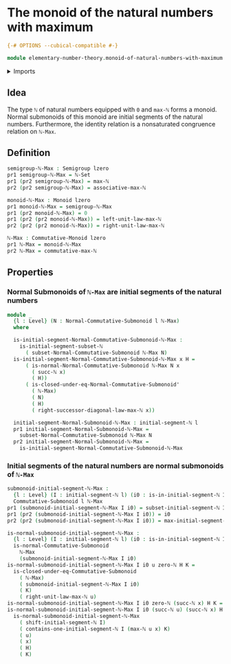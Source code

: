# The monoid of the natural numbers with maximum

```agda
{-# OPTIONS --cubical-compatible #-}

module elementary-number-theory.monoid-of-natural-numbers-with-maximum where
```

<details><summary>Imports</summary>

```agda
open import elementary-number-theory.equality-natural-numbers
open import elementary-number-theory.initial-segments-natural-numbers
open import elementary-number-theory.maximum-natural-numbers
open import elementary-number-theory.natural-numbers

open import foundation.dependent-pair-types
open import foundation.universe-levels

open import group-theory.commutative-monoids
open import group-theory.monoids
open import group-theory.normal-submonoids-commutative-monoids
open import group-theory.semigroups
open import group-theory.submonoids-commutative-monoids
```

</details>

## Idea

The type `ℕ` of natural numbers equipped with `0` and `max-ℕ` forms a monoid.
Normal submonoids of this monoid are initial segments of the natural numbers.
Furthermore, the identity relation is a nonsaturated congruence relation on
`ℕ-Max`.

## Definition

```agda
semigroup-ℕ-Max : Semigroup lzero
pr1 semigroup-ℕ-Max = ℕ-Set
pr1 (pr2 semigroup-ℕ-Max) = max-ℕ
pr2 (pr2 semigroup-ℕ-Max) = associative-max-ℕ

monoid-ℕ-Max : Monoid lzero
pr1 monoid-ℕ-Max = semigroup-ℕ-Max
pr1 (pr2 monoid-ℕ-Max) = 0
pr1 (pr2 (pr2 monoid-ℕ-Max)) = left-unit-law-max-ℕ
pr2 (pr2 (pr2 monoid-ℕ-Max)) = right-unit-law-max-ℕ

ℕ-Max : Commutative-Monoid lzero
pr1 ℕ-Max = monoid-ℕ-Max
pr2 ℕ-Max = commutative-max-ℕ
```

## Properties

### Normal Submonoids of `ℕ-Max` are initial segments of the natural numbers

```agda
module _
  {l : Level} (N : Normal-Commutative-Submonoid l ℕ-Max)
  where

  is-initial-segment-Normal-Commutative-Submonoid-ℕ-Max :
    is-initial-segment-subset-ℕ
      ( subset-Normal-Commutative-Submonoid ℕ-Max N)
  is-initial-segment-Normal-Commutative-Submonoid-ℕ-Max x H =
      ( is-normal-Normal-Commutative-Submonoid ℕ-Max N x
        ( succ-ℕ x)
        ( H))
      ( is-closed-under-eq-Normal-Commutative-Submonoid'
        ( ℕ-Max)
        ( N)
        ( H)
        ( right-successor-diagonal-law-max-ℕ x))

  initial-segment-Normal-Submonoid-ℕ-Max : initial-segment-ℕ l
  pr1 initial-segment-Normal-Submonoid-ℕ-Max =
    subset-Normal-Commutative-Submonoid ℕ-Max N
  pr2 initial-segment-Normal-Submonoid-ℕ-Max =
    is-initial-segment-Normal-Commutative-Submonoid-ℕ-Max
```

### Initial segments of the natural numbers are normal submonoids of `ℕ-Max`

```agda
submonoid-initial-segment-ℕ-Max :
  {l : Level} (I : initial-segment-ℕ l) (i0 : is-in-initial-segment-ℕ I 0) →
  Commutative-Submonoid l ℕ-Max
pr1 (submonoid-initial-segment-ℕ-Max I i0) = subset-initial-segment-ℕ I
pr1 (pr2 (submonoid-initial-segment-ℕ-Max I i0)) = i0
pr2 (pr2 (submonoid-initial-segment-ℕ-Max I i0)) = max-initial-segment-ℕ I

is-normal-submonoid-initial-segment-ℕ-Max :
  {l : Level} (I : initial-segment-ℕ l) (i0 : is-in-initial-segment-ℕ I 0) →
  is-normal-Commutative-Submonoid
    ℕ-Max
    (submonoid-initial-segment-ℕ-Max I i0)
is-normal-submonoid-initial-segment-ℕ-Max I i0 u zero-ℕ H K =
  is-closed-under-eq-Commutative-Submonoid
    ( ℕ-Max)
    ( submonoid-initial-segment-ℕ-Max I i0)
    ( K)
    ( right-unit-law-max-ℕ u)
is-normal-submonoid-initial-segment-ℕ-Max I i0 zero-ℕ (succ-ℕ x) H K = i0
is-normal-submonoid-initial-segment-ℕ-Max I i0 (succ-ℕ u) (succ-ℕ x) H K =
  is-normal-submonoid-initial-segment-ℕ-Max
    ( shift-initial-segment-ℕ I)
    ( contains-one-initial-segment-ℕ I (max-ℕ u x) K)
    ( u)
    ( x)
    ( H)
    ( K)
```

